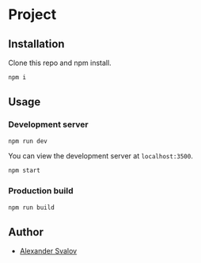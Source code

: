 # Project

## Installation

Clone this repo and npm install.

```bash
npm i
```

## Usage

### Development server

```bash
npm run dev
```

You can view the development server at `localhost:3500`.

```bash
npm start
```

### Production build

```bash
npm run build
```

## Author

- [Alexander Svalov](https://gitlab.study.htc-cs.com/asvalov)
